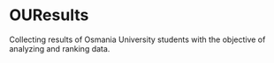 # OUResults
Collecting results of Osmania University students with the objective of analyzing and ranking data.
